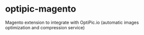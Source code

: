 # optipic-magento
Magento extension to integrate with OptiPic.io (automatic images optimization and compression service)
